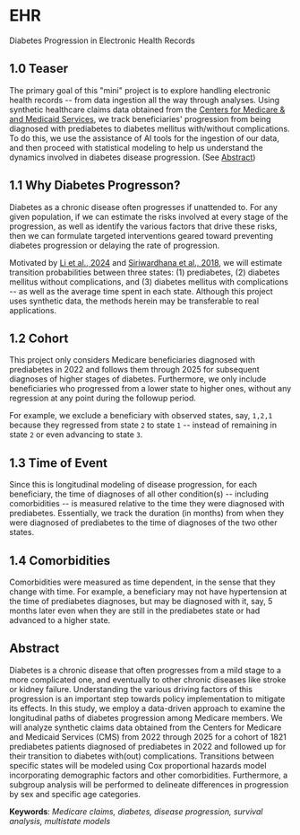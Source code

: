 # EHR
Diabetes Progression in Electronic Health Records


## 1.0 Teaser
The primary goal of this "mini" project is to explore handling electronic health records -- from data ingestion
all the way through analyses. Using synthetic healthcare claims data obtained from the 
[Centers for Medicare & and Medicaid Services](https://data.cms.gov/collection/synthetic-medicare-enrollment-fee-for-service-claims-and-prescription-drug-event), 
we track beneficiaries' progression from being diagnosed with prediabetes to diabetes mellitus with/without complications. 
To do this, we use the assistance of AI tools for the ingestion of our data, and then proceed with statistical 
modeling to help us understand the dynamics involved in diabetes disease progression. (See [Abstract](#abstract))


## 1.1 Why Diabetes Progresson?
Diabetes as a chronic disease often progresses if unattended to. For any given population, if we can estimate the
risks involved at every stage of the progression, as well as identify the various factors that drive these risks,
then we can formulate targeted interventions geared toward preventing diabetes progression or delaying the rate 
of progression. 

Motivated by [Li et al., 2024](https://pubmed.ncbi.nlm.nih.gov/39345707/) and 
[Siriwardhana et al., 2018](https://pubmed.ncbi.nlm.nih.gov/29914451/), we will estimate transition probabilities 
between three states: (1) prediabetes, (2) diabetes mellitus without complications, and (3) diabetes mellitus with
complications -- as well as the average time spent in each state. Although this project uses synthetic data, 
the methods herein may be transferable to real applications.


## 1.2 Cohort
This project only considers Medicare beneficiaries diagnosed with prediabetes in 2022 and follows them through 
2025 for subsequent diagnoses of higher stages of diabetes. Furthermore, we only include beneficiaries who 
progressed from a lower state to higher ones, without any regression at any point during the followup period.

For example, we exclude a beneficiary with observed states, say, `1,2,1` because they regressed from state `2` to 
state `1` -- instead of remaining in state `2` or even advancing to state `3`. 


## 1.3 Time of Event
Since this is longitudinal modeling of disease progression, for each beneficiary, the time of diagnoses of 
all other condition(s) -- including comorbidities -- is measured relative to the time they were diagnosed with 
prediabetes. Essentially, we track the duration (in months) from when they were diagnosed of prediabetes to the 
time of diagnoses of the two other states.


## 1.4 Comorbidities
Comorbidities were measured as time dependent, in the sense that they change with time. For example,
a beneficiary may not have hypertension at the time of prediabetes diagnoses, but may be diagnosed with it,
say, 5 months later even when they are still in the prediabetes state or had advanced to a higher state.


## Abstract
Diabetes is a chronic disease that often progresses from a mild stage to a more complicated one, and eventually 
to other chronic diseases like stroke or kidney failure. Understanding the various driving factors of this 
progression is an important step towards policy implementation to mitigate its effects. In this study, we employ a 
data-driven approach to examine the longitudinal paths of diabetes progression among Medicare members. We will 
analyze synthetic claims data obtained from the Centers for Medicare and Medicaid Services (CMS) from 2022 
through 2025 for a cohort of 1821 prediabetes patients diagnosed of prediabetes in 2022 and followed up for their 
transition to diabetes with(out) complications. Transitions between specific states will be modeled using 
Cox proportional hazards model incorporating demographic factors and other comorbidities. Furthermore, a subgroup 
analysis will be performed to delineate differences in progression by sex and specific age categories.

**Keywords**: *Medicare claims, diabetes, disease progression, survival analysis, multistate models*



